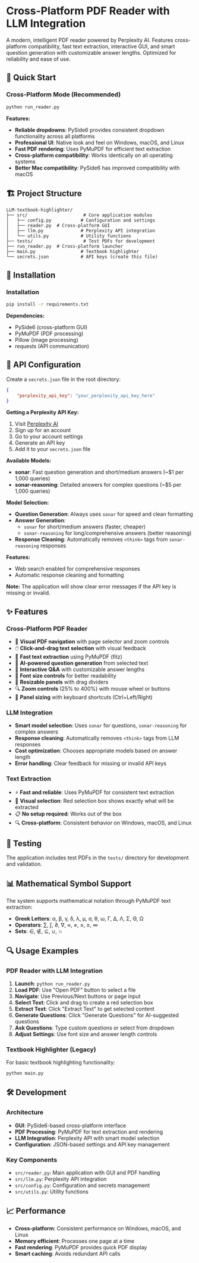 # Cross-Platform PDF Reader with LLM Integration

A modern, intelligent PDF reader powered by Perplexity AI. Features cross-platform compatibility, fast text extraction, interactive GUI, and smart question generation with customizable answer lengths. Optimized for reliability and ease of use.

## 🚀 Quick Start

### Cross-Platform Mode (Recommended)
```bash
python run_reader.py
```

**Features:**
- **Reliable dropdowns**: PySide6 provides consistent dropdown functionality across all platforms
- **Professional UI**: Native look and feel on Windows, macOS, and Linux
- **Fast PDF rendering**: Uses PyMuPDF for efficient text extraction
- **Cross-platform compatibility**: Works identically on all operating systems
- **Better Mac compatibility**: PySide6 has improved compatibility with macOS



## 🏗️ Project Structure

```
LLM-textbook-highlighter/
├── src/                     # Core application modules
│   ├── config.py           # Configuration and settings
│   ├── reader.py  # Cross-platform GUI
│   ├── llm.py              # Perplexity API integration  
│   └── utils.py            # Utility functions
├── tests/                   # Test PDFs for development
├── run_reader.py  # Cross-platform launcher
├── main.py                 # Textbook highlighter
└── secrets.json            # API keys (create this file)
```

## 🔧 Installation

### Installation
```bash
pip install -r requirements.txt
```

**Dependencies:**
- PySide6 (cross-platform GUI)
- PyMuPDF (PDF processing)
- Pillow (image processing)
- requests (API communication)

## 🔑 API Configuration

Create a `secrets.json` file in the root directory:

```json
{
    "perplexity_api_key": "your_perplexity_api_key_here"
}
```

**Getting a Perplexity API Key:**
1. Visit [Perplexity AI](https://www.perplexity.ai/)
2. Sign up for an account
3. Go to your account settings
4. Generate an API key
5. Add it to your `secrets.json` file

**Available Models:**
- **sonar**: Fast question generation and short/medium answers (~$1 per 1,000 queries)
- **sonar-reasoning**: Detailed answers for complex questions (~$5 per 1,000 queries)

**Model Selection:**
- **Question Generation**: Always uses `sonar` for speed and clean formatting
- **Answer Generation**: 
  - `sonar` for short/medium answers (faster, cheaper)
  - `sonar-reasoning` for long/comprehensive answers (better reasoning)
- **Response Cleaning**: Automatically removes `<think>` tags from `sonar-reasoning` responses

**Features:**
- Web search enabled for comprehensive responses
- Automatic response cleaning and formatting

**Note:** The application will show clear error messages if the API key is missing or invalid.

## ✨ Features

### Cross-Platform PDF Reader
- 📖 **Visual PDF navigation** with page selector and zoom controls
- 🖱️ **Click-and-drag text selection** with visual feedback
- 🎯 **Fast text extraction** using PyMuPDF (fitz)
- 🤖 **AI-powered question generation** from selected text
- 💬 **Interactive Q&A** with customizable answer lengths
- 🎨 **Font size controls** for better readability
- 📜 **Resizable panels** with drag dividers
- 🔍 **Zoom controls** (25% to 400%) with mouse wheel or buttons
- 📐 **Panel sizing** with keyboard shortcuts (Ctrl+Left/Right)

### LLM Integration
- **Smart model selection**: Uses `sonar` for questions, `sonar-reasoning` for complex answers
- **Response cleaning**: Automatically removes `<think>` tags from LLM responses
- **Cost optimization**: Chooses appropriate models based on answer length
- **Error handling**: Clear feedback for missing or invalid API keys

### Text Extraction
- ⚡ **Fast and reliable**: Uses PyMuPDF for consistent text extraction
- 🎯 **Visual selection**: Red selection box shows exactly what will be extracted
- 📋 **No setup required**: Works out of the box
- 🔍 **Cross-platform**: Consistent behavior on Windows, macOS, and Linux

## 🧪 Testing

The application includes test PDFs in the `tests/` directory for development and validation.

## 📊 Mathematical Symbol Support

The system supports mathematical notation through PyMuPDF text extraction:

- **Greek Letters**: α, β, γ, δ, λ, μ, σ, θ, ω, Γ, Δ, Λ, Σ, Θ, Ω
- **Operators**: ∑, ∫, ∂, ∇, ≈, ≠, ≤, ≥, ∞
- **Sets**: ∈, ∉, ⊆, ∪, ∩

## 🔍 Usage Examples

### PDF Reader with LLM Integration
1. **Launch**: `python run_reader.py`
2. **Load PDF**: Use "Open PDF" button to select a file
3. **Navigate**: Use Previous/Next buttons or page input
4. **Select Text**: Click and drag to create a red selection box
5. **Extract Text**: Click "Extract Text" to get selected content
6. **Generate Questions**: Click "Generate Questions" for AI-suggested questions
7. **Ask Questions**: Type custom questions or select from dropdown
8. **Adjust Settings**: Use font size and answer length controls

### Textbook Highlighter (Legacy)
For basic textbook highlighting functionality:
```bash
python main.py
```

## 🛠️ Development

### Architecture
- **GUI**: PySide6-based cross-platform interface
- **PDF Processing**: PyMuPDF for text extraction and rendering
- **LLM Integration**: Perplexity API with smart model selection
- **Configuration**: JSON-based settings and API key management

### Key Components
- `src/reader.py`: Main application with GUI and PDF handling
- `src/llm.py`: Perplexity API integration
- `src/config.py`: Configuration and secrets management
- `src/utils.py`: Utility functions

## 📈 Performance

- **Cross-platform**: Consistent performance on Windows, macOS, and Linux
- **Memory efficient**: Processes one page at a time
- **Fast rendering**: PyMuPDF provides quick PDF display
- **Smart caching**: Avoids redundant API calls

  

